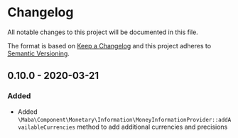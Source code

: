 # Changelog
All notable changes to this project will be documented in this file.

The format is based on [Keep a Changelog](http://keepachangelog.com/en/1.0.0/)
and this project adheres to [Semantic Versioning](http://semver.org/spec/v2.0.0.html).

## 0.10.0 - 2020-03-21
### Added
- Added `\Maba\Component\Monetary\Information\MoneyInformationProvider::addAvailableCurrencies` method to add additional currencies and precisions

